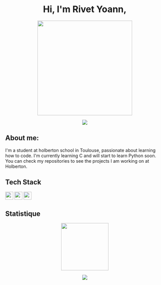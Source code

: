 <h1 align="center"> Hi, I'm Rivet Yoann,</h1>

<p align="center">
<img height="300em" src="https://media.giphy.com/media/3kPDmoWdBpQPNhCnUG/giphy.gif"/>
</p>

<p align="center">
<img src="https://readme-typing-svg.herokuapp.com?font=Poppins&weight=800&pause=1000&color=F70000&center=true&width=440&lines=HOLBERTON+SCHOOL">
</p>

## About me:

I'm a student at holberton school in Toulouse, passionate about learning how to code.
I'm currently learning C and will start to learn Python soon.
You can check my repositories to see the projects I am working on at Holberton.
<br>

## Tech Stack
<p>
<img height="25em" src="https://img.shields.io/badge/c-A8B9CC?logo=c&logoColor=white&style=for-the-badge">
<img height="25em" src="https://img.shields.io/badge/Python-3776AB?logo=Python&logoColor=white&style=for-the-badge">
<img height="25em" src="https://img.shields.io/badge/PowerShell-5391FE?logo=PowerShell&logoColor=white&style=for-the-badge">
</p>

## Statistique

<p align="center">
<img height="150em" src="https://github-readme-stats.vercel.app/api?username=spstigma&hide=contribs,&theme=shadow_red,&hide_title=true">
</p>

<p align="center">
<img height=="300em" src="https://github-readme-stats.vercel.app/api/top-langs/?username=spstigma&layout=compact">
</p>

<!--
**SpStigma/SpStigma** is a ✨ _special_ ✨ repository because its `README.md` (this file) appears on your GitHub profile.

Here are some ideas to get you started:

- 🔭 I’m currently working on ...
- 🌱 I’m currently learning ...
- 👯 I’m looking to collaborate on ...
- 🤔 I’m looking for help with ...
- 💬 Ask me about ...
- 📫 How to reach me: ...
- 😄 Pronouns: ...
- ⚡ Fun fact: ...
-->
